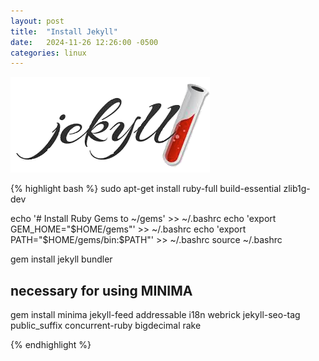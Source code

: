 ```yaml
---
layout: post
title:  "Install Jekyll"
date:   2024-11-26 12:26:00 -0500
categories: linux
---
```


![ruby-jekyll](/img/ruby-jekyll.png)

{% highlight bash %}
sudo apt-get install ruby-full build-essential zlib1g-dev

echo '# Install Ruby Gems to ~/gems' >> ~/.bashrc
echo 'export GEM_HOME="$HOME/gems"' >> ~/.bashrc
echo 'export PATH="$HOME/gems/bin:$PATH"' >> ~/.bashrc
source ~/.bashrc

gem install jekyll bundler

## necessary for using MINIMA
gem install minima jekyll-feed addressable i18n webrick jekyll-seo-tag public_suffix concurrent-ruby bigdecimal rake

{% endhighlight %}

